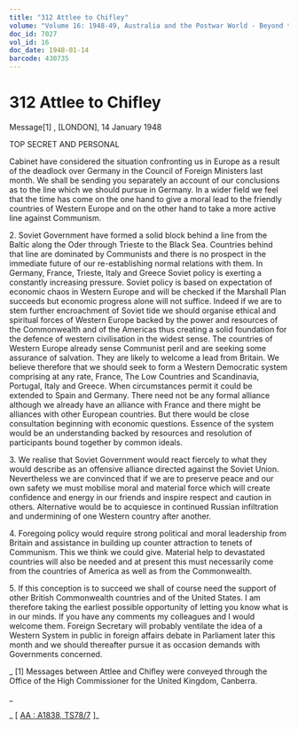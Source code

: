 ```yaml
---
title: "312 Attlee to Chifley"
volume: "Volume 16: 1948-49, Australia and the Postwar World - Beyond the Region"
doc_id: 7027
vol_id: 16
doc_date: 1948-01-14
barcode: 430735
---
```


# 312 Attlee to Chifley

Message[1] , [LONDON], 14 January 1948

TOP SECRET AND PERSONAL

Cabinet have considered the situation confronting us in Europe as a result of the deadlock over Germany in the Council of Foreign Ministers last month. We shall be sending you separately an account of our conclusions as to the line which we should pursue in Germany. In a wider field we feel that the time has come on the one hand to give a moral lead to the friendly countries of Western Europe and on the other hand to take a more active line against Communism.

2\. Soviet Government have formed a solid block behind a line from the Baltic along the Oder through Trieste to the Black Sea. Countries behind that line are dominated by Communists and there is no prospect in the immediate future of our re-establishing normal relations with them. In Germany, France, Trieste, Italy and Greece Soviet policy is exerting a constantly increasing pressure. Soviet policy is based on expectation of economic chaos in Western Europe and will be checked if the Marshall Plan succeeds but economic progress alone will not suffice. Indeed if we are to stem further encroachment of Soviet tide we should organise ethical and spiritual forces of Western Europe backed by the power and resources of the Commonwealth and of the Americas thus creating a solid foundation for the defence of western civilisation in the widest sense. The countries of Western Europe already sense Communist peril and are seeking some assurance of salvation. They are likely to welcome a lead from Britain. We believe therefore that we should seek to form a Western Democratic system comprising at any rate, France, The Low Countries and Scandinavia, Portugal, Italy and Greece. When circumstances permit it could be extended to Spain and Germany. There need not be any formal alliance although we already have an alliance with France and there might be alliances with other European countries. But there would be close consultation beginning with economic questions. Essence of the system would be an understanding backed by resources and resolution of participants bound together by common ideals.

3\. We realise that Soviet Government would react fiercely to what they would describe as an offensive alliance directed against the Soviet Union. Nevertheless we are convinced that if we are to preserve peace and our own safety we must mobilise moral and material force which will create confidence and energy in our friends and inspire respect and caution in others. Alternative would be to acquiesce in continued Russian infiltration and undermining of one Western country after another.

4\. Foregoing policy would require strong political and moral leadership from Britain and assistance in building up counter attraction to tenets of Communism. This we think we could give. Material help to devastated countries will also be needed and at present this must necessarily come from the countries of America as well as from the Commonwealth.

5\. If this conception is to succeed we shall of course need the support of other British Commonwealth countries and of the United States. I am therefore taking the earliest possible opportunity of letting you know what is in our minds. If you have any comments my colleagues and I would welcome them. Foreign Secretary will probably ventilate the idea of a Western System in public in foreign affairs debate in Parliament later this month and we should thereafter pursue it as occasion demands with Governments concerned.

_ [1] Messages between Attlee and Chifley were conveyed through the Office of the High Commissioner for the United Kingdom, Canberra.

_

_ [ [AA : A1838, TS78/7](http://www.naa.gov.au/cgi-bin/Search?O=I&Number=430735) ]_

